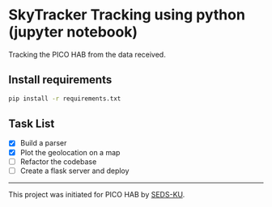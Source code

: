 # SkyTracker Tracking using python (jupyter notebook)

Tracking the PICO HAB from the data received.

## Install requirements

```bash
pip install -r requirements.txt
```

## Task List

- [x] Build a parser
- [x] Plot the geolocation on a map
- [ ] Refactor the codebase
- [ ] Create a flask server and deploy

---

This project was initiated for PICO HAB by [SEDS-KU](https://sedsclub.ku.edu.np/).
